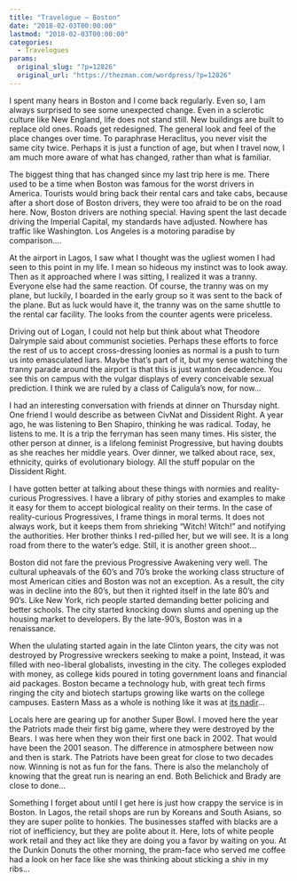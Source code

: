 ```yaml
---
title: "Travelogue – Boston"
date: "2018-02-03T00:00:00"
lastmod: "2018-02-03T00:00:00"
categories:
  - Travelogues
params:
  original_slug: "?p=12826"
  original_url: "https://thezman.com/wordpress/?p=12826"
---
```


I spent many hears in Boston and I come back regularly. Even so, I am
always surprised to see some unexpected change. Even in a sclerotic
culture like New England, life does not stand still. New buildings are
built to replace old ones. Roads get redesigned. The general look and
feel of the place changes over time. To paraphrase Heraclitus, you never
visit the same city twice. Perhaps it is just a function of age, but
when I travel now, I am much more aware of what has changed, rather than
what is familiar.

The biggest thing that has changed since my last trip here is me. There
used to be a time when Boston was famous for the worst drivers in
America. Tourists would bring back their rental cars and take cabs,
because after a short dose of Boston drivers, they were too afraid to be
on the road here. Now, Boston drivers are nothing special. Having spent
the last decade driving the Imperial Capital, my standards have
adjusted. Nowhere has traffic like Washington. Los Angeles is a motoring
paradise by comparison….

At the airport in Lagos, I saw what I thought was the ugliest women I
had seen to this point in my life. I mean so hideous my instinct was to
look away. Then as it approached where I was sitting, I realized it was
a tranny. Everyone else had the same reaction. Of course, the tranny was
on my plane, but luckily, I boarded in the early group so it was sent to
the back of the plane. But as luck would have it, the tranny was on the
same shuttle to the rental car facility. The looks from the counter
agents were priceless.

Driving out of Logan, I could not help but think about what Theodore
Dalrymple said about communist societies. Perhaps these efforts to force
the rest of us to accept cross-dressing loonies as normal is a push to
turn us into emasculated liars. Maybe that’s part of it, but my sense
watching the tranny parade around the airport is that this is just
wanton decadence. You see this on campus with the vulgar displays of
every conceivable sexual prediction. I think we are ruled by a class of
Caligula’s now, for now…

I had an interesting conversation with friends at dinner on Thursday
night. One friend I would describe as between CivNat and Dissident
Right. A year ago, he was listening to Ben Shapiro, thinking he was
radical. Today, he listens to me. It is a trip the ferryman has seen
many times. His sister, the other person at dinner, is a lifelong
feminist Progressive, but having doubts as she reaches her middle years.
Over dinner, we talked about race, sex, ethnicity, quirks of
evolutionary biology. All the stuff popular on the Dissident Right.

I have gotten better at talking about these things with normies and
reality-curious Progressives. I have a library of pithy stories and
examples to make it easy for them to accept biological reality on their
terms. In the case of reality-curious Progressives, I frame things in
moral terms. It does not always work, but it keeps them from shrieking
“Witch! Witch!” and notifying the authorities. Her brother thinks I
red-pilled her, but we will see. It is a long road from there to the
water’s edge. Still, it is another green shoot…

Boston did not fare the previous Progressive Awakening very well. The
cultural upheavals of the 60’s and 70’s broke the working class
structure of most American cities and Boston was not an exception. As a
result, the city was in decline into the 80’s, but then it righted
itself in the late 80’s and 90’s. Like New York, rich people started
demanding better policing and better schools. The city started knocking
down slums and opening up the housing market to developers. By the
late-90’s, Boston was in a renaissance.

When the ululating started again in the late Clinton years, the city was
not destroyed by Progressive wreckers seeking to make a point, Instead,
it was filled with neo-liberal globalists, investing in the city. The
colleges exploded with money, as college kids poured in toting
government loans and financial aid packages. Boston became a technology
hub, with great tech firms ringing the city and biotech startups growing
like warts on the college campuses. Eastern Mass as a whole is nothing
like it was at [its nadir](http://www.imdb.com/title/tt0070077/)…

Locals here are gearing up for another Super Bowl. I moved here the year
the Patriots made their first big game, where they were destroyed by the
Bears. I was here when they won their first one back in 2002. That would
have been the 2001 season. The difference in atmosphere between now and
then is stark. The Patriots have been great for close to two decades
now. Winning is not as fun for the fans. There is also the melancholy of
knowing that the great run is nearing an end. Both Belichick and Brady
are close to done…

Something I forget about until I get here is just how crappy the service
is in Boston. In Lagos, the retail shops are run by Koreans and South
Asians, so they are super polite to honkies. The businesses staffed with
blacks are a riot of inefficiency, but they are polite about it. Here,
lots of white people work retail and they act like they are doing you a
favor by waiting on you. At the Dunkin Donuts the other morning, the
pram-face who served me coffee had a look on her face like she was
thinking about sticking a shiv in my ribs…
